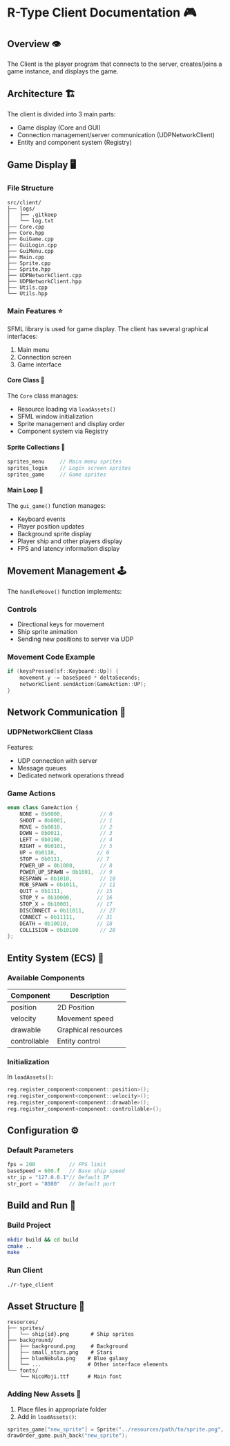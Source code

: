 # R-Type Client Documentation 🎮

## Overview 👁️

The Client is the player program that connects to the server, creates/joins a game instance, and displays the game.

## Architecture 🏗️

The client is divided into 3 main parts:
- Game display (Core and GUI)
- Connection management/server communication (UDPNetworkClient)
- Entity and component system (Registry)

## Game Display 🖥️

### File Structure
```
src/client/
├── logs/
│   ├── .gitkeep
│   └── log.txt
├── Core.cpp
├── Core.hpp
├── GuiGame.cpp
├── GuiLogin.cpp
├── GuiMenu.cpp
├── Main.cpp
├── Sprite.cpp
├── Sprite.hpp
├── UDPNetworkClient.cpp
├── UDPNetworkClient.hpp
├── Utils.cpp
└── Utils.hpp
```

### Main Features ⭐

SFML library is used for game display. The client has several graphical interfaces:
1. Main menu
2. Connection screen
3. Game interface

#### Core Class 🎯

The `Core` class manages:
- Resource loading via `loadAssets()`
- SFML window initialization
- Sprite management and display order
- Component system via Registry

#### Sprite Collections 🎨

```cpp
sprites_menu     // Main menu sprites
sprites_login    // Login screen sprites
sprites_game     // Game sprites
```

#### Main Loop 🔄

The `gui_game()` function manages:
- Keyboard events
- Player position updates
- Background sprite display
- Player ship and other players display
- FPS and latency information display

## Movement Management 🕹️

The `handleMoove()` function implements:

### Controls
- Directional keys for movement
- Ship sprite animation
- Sending new positions to server via UDP

### Movement Code Example
```cpp
if (keysPressed[sf::Keyboard::Up]) {
    movement.y -= baseSpeed * deltaSeconds;
    networkClient.sendAction(GameAction::UP);
}
```

## Network Communication 📡

### UDPNetworkClient Class

Features:
- UDP connection with server
- Message queues
- Dedicated network operations thread

### Game Actions
```cpp
enum class GameAction {
    NONE = 0b0000,            // 0
    SHOOT = 0b0001,           // 1
    MOVE = 0b0010,            // 2
    DOWN = 0b0011,            // 3
    LEFT = 0b0100,            // 4
    RIGHT = 0b0101,           // 5
    UP = 0b0110,             // 6
    STOP = 0b0111,           // 7
    POWER_UP = 0b1000,        // 8
    POWER_UP_SPAWN = 0b1001,  // 9
    RESPAWN = 0b1010,         // 10
    MOB_SPAWN = 0b1011,       // 11
    QUIT = 0b1111,           // 15
    STOP_Y = 0b10000,        // 16
    STOP_X = 0b10001,        // 17
    DISCONNECT = 0b11011,     // 27
    CONNECT = 0b11111,       // 31
    DEATH = 0b10010,         // 18
    COLLISION = 0b10100       // 20
};
```

## Entity System (ECS) 🧩

### Available Components

| Component    | Description                |
|-------------|----------------------------|
| position    | 2D Position                |
| velocity    | Movement speed             |
| drawable    | Graphical resources        |
| controllable| Entity control             |

### Initialization

In `loadAssets()`:
```cpp
reg.register_component<component::position>();
reg.register_component<component::velocity>();
reg.register_component<component::drawable>();
reg.register_component<component::controllable>();
```

## Configuration ⚙️

### Default Parameters
```cpp
fps = 200           // FPS limit
baseSpeed = 600.f   // Base ship speed
str_ip = "127.0.0.1"// Default IP
str_port = "8080"   // Default port
```

## Build and Run 🚀

### Build Project
```bash
mkdir build && cd build
cmake ..
make
```

### Run Client
```bash
./r-type_client
```

## Asset Structure 📁

```
resources/
├── sprites/
│   └── ship{id}.png       # Ship sprites
├── background/
│   ├── background.png     # Background
│   ├── small_stars.png    # Stars
│   ├── blueNebula.png    # Blue galaxy
│   └── ...               # Other interface elements
└── fonts/
    └── NicoMoji.ttf      # Main font
```

### Adding New Assets 🎨

1. Place files in appropriate folder
2. Add in `loadAssets()`:
```cpp
sprites_game["new_sprite"] = Sprite("../resources/path/to/sprite.png", true);
drawOrder_game.push_back("new_sprite");
```